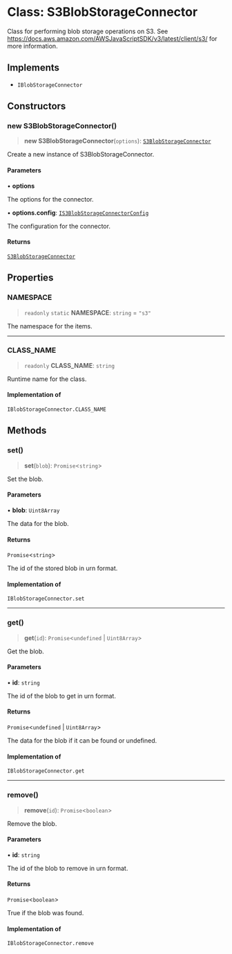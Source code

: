 # Class: S3BlobStorageConnector

Class for performing blob storage operations on S3.
See https://docs.aws.amazon.com/AWSJavaScriptSDK/v3/latest/client/s3/ for more information.

## Implements

- `IBlobStorageConnector`

## Constructors

### new S3BlobStorageConnector()

> **new S3BlobStorageConnector**(`options`): [`S3BlobStorageConnector`](S3BlobStorageConnector.md)

Create a new instance of S3BlobStorageConnector.

#### Parameters

• **options**

The options for the connector.

• **options.config**: [`IS3BlobStorageConnectorConfig`](../interfaces/IS3BlobStorageConnectorConfig.md)

The configuration for the connector.

#### Returns

[`S3BlobStorageConnector`](S3BlobStorageConnector.md)

## Properties

### NAMESPACE

> `readonly` `static` **NAMESPACE**: `string` = `"s3"`

The namespace for the items.

***

### CLASS\_NAME

> `readonly` **CLASS\_NAME**: `string`

Runtime name for the class.

#### Implementation of

`IBlobStorageConnector.CLASS_NAME`

## Methods

### set()

> **set**(`blob`): `Promise`\<`string`\>

Set the blob.

#### Parameters

• **blob**: `Uint8Array`

The data for the blob.

#### Returns

`Promise`\<`string`\>

The id of the stored blob in urn format.

#### Implementation of

`IBlobStorageConnector.set`

***

### get()

> **get**(`id`): `Promise`\<`undefined` \| `Uint8Array`\>

Get the blob.

#### Parameters

• **id**: `string`

The id of the blob to get in urn format.

#### Returns

`Promise`\<`undefined` \| `Uint8Array`\>

The data for the blob if it can be found or undefined.

#### Implementation of

`IBlobStorageConnector.get`

***

### remove()

> **remove**(`id`): `Promise`\<`boolean`\>

Remove the blob.

#### Parameters

• **id**: `string`

The id of the blob to remove in urn format.

#### Returns

`Promise`\<`boolean`\>

True if the blob was found.

#### Implementation of

`IBlobStorageConnector.remove`
